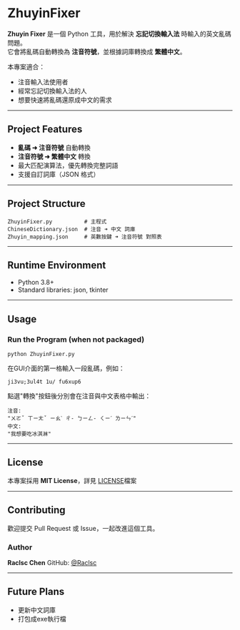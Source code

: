 # ZhuyinFixer
**Zhuyin Fixer** 是一個 Python 工具，用於解決 **忘記切換輸入法** 時輸入的英文亂碼問題。  
它會將亂碼自動轉換為 **注音符號**，並根據詞庫轉換成 **繁體中文**。  

本專案適合：
- 注音輸入法使用者
- 經常忘記切換輸入法的人
- 想要快速將亂碼還原成中文的需求

------------------------------------------------------------------------------------------------------------------------------------------------------------------
## Project Features
- **亂碼 ➜ 注音符號** 自動轉換
- **注音符號 ➜ 繁體中文** 轉換
- 最大匹配演算法，優先轉換完整詞語
- 支援自訂詞庫（JSON 格式）

------------------------------------------------------------------------------------------------------------------------------------------------------------------
## Project Structure
```
ZhuyinFixer.py          # 主程式
ChineseDictionary.json  # 注音 ➜ 中文 詞庫
Zhuyin_mapping.json     # 英數按鍵 ➜ 注音符號 對照表
```

------------------------------------------------------------------------------------------------------------------------------------------------------------------
## Runtime Environment
- Python 3.8+
- Standard libraries: json, tkinter

------------------------------------------------------------------------------------------------------------------------------------------------------------------
## Usage

### Run the Program (when not packaged)
```Command Line
python ZhuyinFixer.py
```
在GUI介面的第一格輸入一段亂碼，例如：
```
ji3vu;3ul4t 1u/ fu6xup6
```
點選"轉換"按鈕後分別會在注音與中文表格中輸出：
```
注音:
"ㄨㄛˇ ㄒㄧㄤˇ ㄧㄠˋ ㄔ- ㄅㄧㄥ- ㄑㄧˊ ㄌㄧㄣˊ"
中文:
"我想要吃冰淇淋"
```

------------------------------------------------------------------------------------------------------------------------------------------------------------------
## License
本專案採用 **MIT License**，詳見 [LICENSE](LICENSE)檔案

------------------------------------------------------------------------------------------------------------------------------------------------------------------
## Contributing
歡迎提交 Pull Request 或 Issue，一起改進這個工具。

### Author
**Raclsc Chen** 
GitHub: [@Raclsc](https://github.com/Raclsc)

------------------------------------------------------------------------------------------------------------------------------------------------------------------
## Future Plans
- 更新中文詞庫
- 打包成exe執行檔